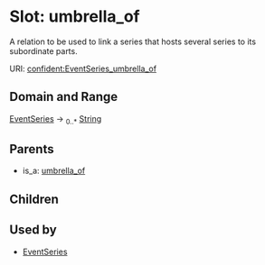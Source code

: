 
# Slot: umbrella_of


A relation to be used to link a series that hosts several series to its subordinate parts.

URI: [confident:EventSeries_umbrella_of](https://raw.githubusercontent.com/TIBHannover/ConfIDent_schema/main/src/linkml/confident_schema.yaml#EventSeries_umbrella_of)


## Domain and Range

[EventSeries](EventSeries.md) &#8594;  <sub>0..\*</sub> [String](types/String.md)

## Parents

 *  is_a: [umbrella_of](umbrella_of.md)

## Children


## Used by

 * [EventSeries](EventSeries.md)
